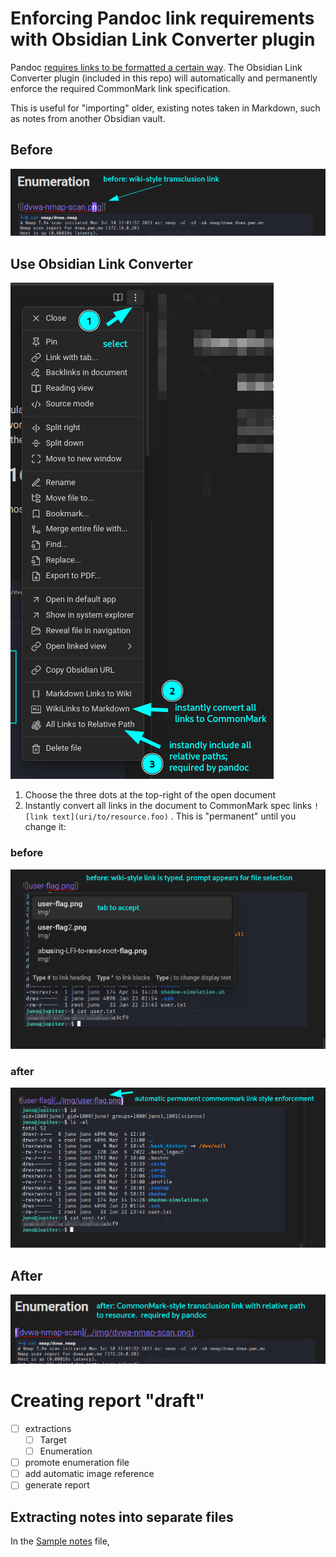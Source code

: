 
# Enforcing Pandoc link requirements with Obsidian Link Converter plugin

Pandoc [requires links to be formatted a certain way](https://github.com/noraj/OSCP-Exam-Report-Template-Markdown/issues/47). The Obsidian Link Converter plugin (included in this repo) will automatically and permanently enforce the required CommonMark link specification.

This is useful for "importing" older, existing notes taken in Markdown, such as notes from another Obsidian vault.

## Before
![](../img/converting-links-to-commonmark-before.png)
## Use Obsidian Link Converter 
![](../img/permanently-enforcing-pandoc-link-requirements-in-document.png)
1. Choose the three dots at the top-right of the open document
2. Instantly convert all links in the document to CommonMark spec links `![link text](uri/to/resource.foo)` . This is "permanent" until you change it:
### before
![](../img/permanent-link-style-enforcement-before.png)
### after
![](../img/permanent-link-style-enforcement-after.png)
## After
![](../img/converting-links-to-commonmark-after.png)



# Creating report "draft"

 - [ ] extractions 
     - [ ] Target
     - [ ] Enumeration
 - [ ] promote enumeration file
 - [ ] add automatic image reference
 - [ ] generate report

## Extracting notes into separate files
In the [Sample notes](Sample%20notes.md) file, 